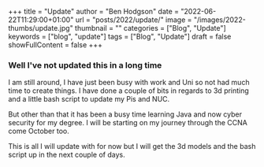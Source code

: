 +++
title = "Update"
author = "Ben Hodgson"
date = "2022-06-22T11:29:00+01:00"
url = "posts/2022/update/"
image = "/images/2022-thumbs/update.jpg"
thumbnail = ""
categories = ["Blog", "Update"]
keywords = ["blog", "update"]
tags = ["Blog", "Update"]
draft = false
showFullContent = false
+++
<!--more-->

### Well I've not updated this in a long time

I am still around, I have just been busy with work and Uni so not had much time to create things. I have done a couple of bits in regards to 3d printing and a little bash script to update my Pis and NUC.

But other than that it has been a busy time learning Java and now cyber security for my degree. I will be starting on my journey through the CCNA come October too.

This is all I will update with for now but I will get the 3d models and the bash script up in the next couple of days.
